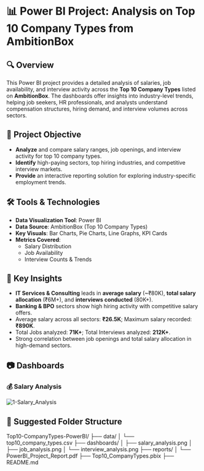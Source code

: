 # 📊 Power BI Project: Analysis on Top 10 Company Types from AmbitionBox

## 🔍 Overview
This Power BI project provides a detailed analysis of salaries, job availability, and interview activity across the **Top 10 Company Types** listed on **AmbitionBox**. The dashboards offer insights into industry-level trends, helping job seekers, HR professionals, and analysts understand compensation structures, hiring demand, and interview volumes across sectors.

## 🎯 Project Objective
- **Analyze** and compare salary ranges, job openings, and interview activity for top 10 company types.
- **Identify** high-paying sectors, top hiring industries, and competitive interview markets.
- **Provide** an interactive reporting solution for exploring industry-specific employment trends.

## 🛠️ Tools & Technologies
- **Data Visualization Tool**: Power BI
- **Data Source**: AmbitionBox (Top 10 Company Types)
- **Key Visuals**: Bar Charts, Pie Charts, Line Graphs, KPI Cards
- **Metrics Covered**:
  - Salary Distribution
  - Job Availability
  - Interview Counts & Trends

## 📌 Key Insights
- **IT Services & Consulting** leads in **average salary** (~₹80K), **total salary allocation** (₹6M+), and **interviews conducted** (80K+).
- **Banking & BPO** sectors show high hiring activity with competitive salary offers.
- Average salary across all sectors: **₹26.5K**; Maximum salary recorded: **₹890K**.
- Total Jobs analyzed: **71K+**; Total Interviews analyzed: **212K+**.
- Strong correlation between job openings and total salary allocation in high-demand sectors.

## 📷 Dashboards

### 💰 Salary Analysis
![1-Salary_Analysis](https://github.com/user-attachments/assets/b373d875-4911-40a3-97e1-3468f8e1ecda)


## 📂 Suggested Folder Structure
Top10-CompanyTypes-PowerBI/
├── data/
│   └── top10_company_types.csv
├── dashboards/
│   ├── salary_analysis.png
│   ├── job_analysis.png
│   └── interview_analysis.png
├── reports/
│   └── PowerBI_Project_Report.pdf
├── Top10_CompanyTypes.pbix
├── README.md
